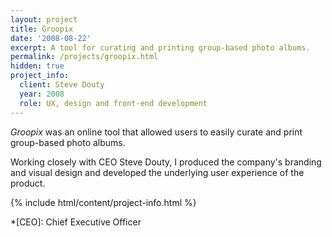 ```yaml
---
layout: project
title: Groopix
date: '2008-08-22'
excerpt: A tool for curating and printing group-based photo albums.
permalink: /projects/groopix.html
hidden: true
project_info:
  client: Steve Douty
  year: 2008
  role: UX, design and front-end development
---
```

_Groopix_ was an online tool that allowed users to easily curate and print group-based photo albums.

Working closely with CEO Steve Douty, I produced the company's branding and visual design and developed the underlying user experience of the product.

{% include html/content/project-info.html %}

*[CEO]: Chief Executive Officer
